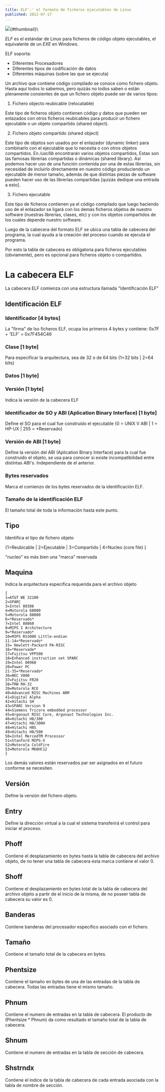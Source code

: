 ```yaml
---
title: ELF':' el formato de ficheros ejecutables de Linux
published: 2012-07-17
...
```


![](/img/elf/thumbnail.png){#thumbnail}\

*ELF* es el estándar de Linux para ficheros de código objeto ejecutables, el
equivalente de un *EXE* en Windows.

ELF soporta:

* Diferentes Procesadores
* Diferentes tipos de codificación de datos
* Diferentes máquinas (sobre las que se ejecuta)

Un archivo que contiene código compilado se conoce como fichero objeto. Hasta
aquí todos lo sabemos, pero quizás no todos saben o están plenamente
consientes de que un fichero objeto puede ser de varios tipos:

<!--more-->

1. Fichero objecto reubicable (relocatable)

Este tipo de ficheros objeto contienen código y datos que pueden ser enlazados
con otros ficheros reubicables para producir un fichero ejecutable o un objeto
compartido (shared object).



2. Fichero objeto compartido (shared object)

Este tipo de objetos son usados por el enlazador (dynamic linker) para
combinarlo con el ejecutable que lo necesita o con otros objetos compartidos. En
*/usr/lib* encontrarán varios objetos compartidos, Estas son las famosas
librerías compartidas o dinámicas (shared library). Así podemos hacer uso de una
función contenida por una de estas librerías, sin necesidad de incluirlo
directamente en nuestro código produciendo un ejecutable de menor tamaño,
además de que distintas piezas de software pueden hacer uso de las librerías
compartidas [quizás dedique una entrada a esto].


3. Fichero ejecutable

Este tipo de ficheros contienen ya el código compilado que luego haciendo uso de
el enlazador se ligará con los demás ficheros objetos de nuestro software
(nuestras librerías, clases, etc) y con los objetos compartidos de los cuales
depende nuestro software.


Luego de la cabecera del formato ELF se ubica una tabla de cabecera del
programa, la cual ayuda a la creación del proceso cuando se ejecuta el programa.

Por esto la tabla de cabecera es obligatoria para ficheros ejecutables
(obviamente), pero es opcional para ficheros objeto o compartidos.

# La cabecera ELF

La cabecera ELF comienza con una estructura llamada "Identificación ELF"


## Identificación ELF

### Identificador [4 bytes]

La "firma" de lso ficheros ELF, ocupa los primeros 4 bytes y contiene:
0x7F + 'ELF'  = 0x7F454C46

### Clase [1 byte]

Para especificar la arquitectura, sea de 32 o de 64 bits
{1=32 bits | 2=64 bits}

### Datos [1 byte]

### Versión [1 byte]

Indica la versión de la cabecera ELF

### Identificador de SO y ABI (Aplication Binary Interface) [1 byte]

Define el SO para el cual fue construido el ejecutable
{0 = UNIX V ABI | 1 = HP-UX | 255 = *Reservado}

### Versión de ABI [1 byte]

Define la versión del ABI (Aplication Binary Interface) para la cual fue
construido el objeto, se usa para conocer si existe incompatibilidad entre
distintas ABI's. Independiente de el anterior.

### Bytes reservados

Marca el comienzo de los bytes reservados de la identificación ELF.

### Tamaño de la identificación ELF

El tamaño total de toda la información hasta este punto.



## Tipo

Identifica el tipo de fichero objeto

{1=Reubicable | 2=Ejecutable | 3=Compartido | 4=Nucleo (core file) }

"nucleo" es más bien una "marca" reservada



## Maquina

Indica la arquitectura especifica requerida para el archivo objeto

    {
    1=AT&T WE 32100
    2=SPARC
    3=Intel 80386
    4=Motorola 68000
    5=Motorola 88000
    6=*Reservado*
    7=Intel 80860
    8=MIPS I Architecture
    9=*Reservado*
    10=MIPS RS3000 Little-endian
    11-14=*Reservado*
    15= Hewlett-Packard PA-RISC
    16=*Reservado*
    17=Fujitsu VPP500
    18=Enhanced instruction set SPARC
    19=Intel 80960
    20=Power PC
    21-35=*Reservado*
    36=NEC V800
    37=Fujitsu FR20
    38=TRW RH-32
    39=Motorola RCE
    40=Advanced RISC Machines ARM
    41=Digital Alpha
    42=Hitachi SH
    43=SPARC Version 9
    44=Siemens Tricore embedded processor
    45=Argonaut RISC Core, Argonaut Technologies Inc.
    46=Hitachi H8/300
    47=Hitachi H8/300H
    48=Hitachi H8S
    49=Hitachi H8/500
    50=Intel MercedTM Processor
    51=Stanford MIPS-X
    52=Motorola Coldfire
    53=Motorola M68HC12
    }

Los demás valores están reservados par ser asignados en el futuro conforme se
necesiten.

## Versión

Define la versión del fichero objeto.

## Entry

Define la dirección virtual a la cual el sistema transferirá el control para
iniciar el proceso.

## Phoff

Contiene el desplazamiento en bytes hasta la tabla de cabecera del archivo
objeto, de no tener una tabla de cabecera esta marca contiene el valor 0.

## Shoff

Contiene el desplazamiento en bytes total de la tabla de cabecera del archivo
objeto a partir de el inicio de la misma, de no poseer tabla de cabecera su
valor es 0.

## Banderas

Contiene banderas del procesador especifico asociado con el fichero.

## Tamaño

Contiene el tamaño total de la cabecera en bytes.

## Phentsize

Contiene el tamaño en bytes de una de las entradas de la tabla de cabecera.
Todas las entradas tiene el mismo tamaño.

## Phnum

Contiene el numero de entradas en la tabla de cabecera. El producto de
(Phentsize * Phnum) da como resultado el tamaño total de la tabla de cabecera.

## Shnum

Contiene el numero de entradas en la tabla de sección de cabecera.

## Shstrndx

Contiene el indice de la tabla de cabecera de cada entrada asociada con la tabla
de nombre de sección.
